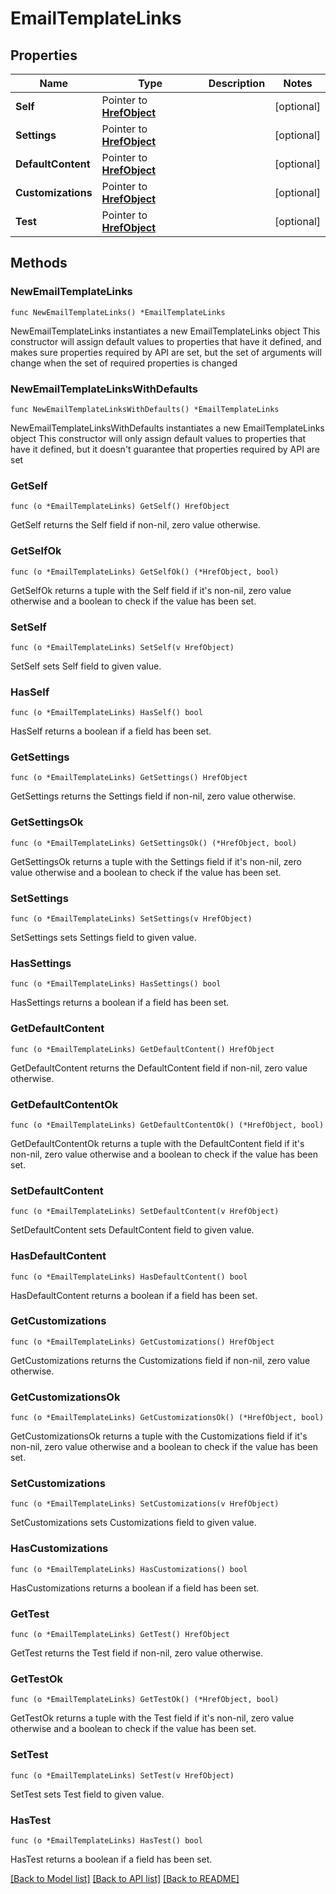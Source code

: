 # EmailTemplateLinks

## Properties

Name | Type | Description | Notes
------------ | ------------- | ------------- | -------------
**Self** | Pointer to [**HrefObject**](HrefObject.md) |  | [optional] 
**Settings** | Pointer to [**HrefObject**](HrefObject.md) |  | [optional] 
**DefaultContent** | Pointer to [**HrefObject**](HrefObject.md) |  | [optional] 
**Customizations** | Pointer to [**HrefObject**](HrefObject.md) |  | [optional] 
**Test** | Pointer to [**HrefObject**](HrefObject.md) |  | [optional] 

## Methods

### NewEmailTemplateLinks

`func NewEmailTemplateLinks() *EmailTemplateLinks`

NewEmailTemplateLinks instantiates a new EmailTemplateLinks object
This constructor will assign default values to properties that have it defined,
and makes sure properties required by API are set, but the set of arguments
will change when the set of required properties is changed

### NewEmailTemplateLinksWithDefaults

`func NewEmailTemplateLinksWithDefaults() *EmailTemplateLinks`

NewEmailTemplateLinksWithDefaults instantiates a new EmailTemplateLinks object
This constructor will only assign default values to properties that have it defined,
but it doesn't guarantee that properties required by API are set

### GetSelf

`func (o *EmailTemplateLinks) GetSelf() HrefObject`

GetSelf returns the Self field if non-nil, zero value otherwise.

### GetSelfOk

`func (o *EmailTemplateLinks) GetSelfOk() (*HrefObject, bool)`

GetSelfOk returns a tuple with the Self field if it's non-nil, zero value otherwise
and a boolean to check if the value has been set.

### SetSelf

`func (o *EmailTemplateLinks) SetSelf(v HrefObject)`

SetSelf sets Self field to given value.

### HasSelf

`func (o *EmailTemplateLinks) HasSelf() bool`

HasSelf returns a boolean if a field has been set.

### GetSettings

`func (o *EmailTemplateLinks) GetSettings() HrefObject`

GetSettings returns the Settings field if non-nil, zero value otherwise.

### GetSettingsOk

`func (o *EmailTemplateLinks) GetSettingsOk() (*HrefObject, bool)`

GetSettingsOk returns a tuple with the Settings field if it's non-nil, zero value otherwise
and a boolean to check if the value has been set.

### SetSettings

`func (o *EmailTemplateLinks) SetSettings(v HrefObject)`

SetSettings sets Settings field to given value.

### HasSettings

`func (o *EmailTemplateLinks) HasSettings() bool`

HasSettings returns a boolean if a field has been set.

### GetDefaultContent

`func (o *EmailTemplateLinks) GetDefaultContent() HrefObject`

GetDefaultContent returns the DefaultContent field if non-nil, zero value otherwise.

### GetDefaultContentOk

`func (o *EmailTemplateLinks) GetDefaultContentOk() (*HrefObject, bool)`

GetDefaultContentOk returns a tuple with the DefaultContent field if it's non-nil, zero value otherwise
and a boolean to check if the value has been set.

### SetDefaultContent

`func (o *EmailTemplateLinks) SetDefaultContent(v HrefObject)`

SetDefaultContent sets DefaultContent field to given value.

### HasDefaultContent

`func (o *EmailTemplateLinks) HasDefaultContent() bool`

HasDefaultContent returns a boolean if a field has been set.

### GetCustomizations

`func (o *EmailTemplateLinks) GetCustomizations() HrefObject`

GetCustomizations returns the Customizations field if non-nil, zero value otherwise.

### GetCustomizationsOk

`func (o *EmailTemplateLinks) GetCustomizationsOk() (*HrefObject, bool)`

GetCustomizationsOk returns a tuple with the Customizations field if it's non-nil, zero value otherwise
and a boolean to check if the value has been set.

### SetCustomizations

`func (o *EmailTemplateLinks) SetCustomizations(v HrefObject)`

SetCustomizations sets Customizations field to given value.

### HasCustomizations

`func (o *EmailTemplateLinks) HasCustomizations() bool`

HasCustomizations returns a boolean if a field has been set.

### GetTest

`func (o *EmailTemplateLinks) GetTest() HrefObject`

GetTest returns the Test field if non-nil, zero value otherwise.

### GetTestOk

`func (o *EmailTemplateLinks) GetTestOk() (*HrefObject, bool)`

GetTestOk returns a tuple with the Test field if it's non-nil, zero value otherwise
and a boolean to check if the value has been set.

### SetTest

`func (o *EmailTemplateLinks) SetTest(v HrefObject)`

SetTest sets Test field to given value.

### HasTest

`func (o *EmailTemplateLinks) HasTest() bool`

HasTest returns a boolean if a field has been set.


[[Back to Model list]](../README.md#documentation-for-models) [[Back to API list]](../README.md#documentation-for-api-endpoints) [[Back to README]](../README.md)


